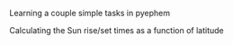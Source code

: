 Learning a couple simple tasks in pyephem

Calculating the Sun rise/set times as a function of latitude
